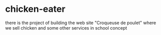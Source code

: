 # chicken-eater
there is the project of building the web site "Croqueuse de poulet" where we sell chicken and some other services in school concept

